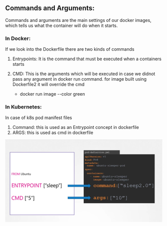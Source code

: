 ## Commands and Arguments:
Commands and arguments are the main settings of our docker images, which tells us what the container will do when it starts.

### In Docker:
If we look into the Dockerfile there are two kinds of commands 
1. Entrypoints: It is the command that must be executed when a containers starts
2. CMD: This is the arguments which will be executed in case we didnot pass any argument in docker run command. for image built using Dockerfile2 it will override the cmd

    - docker run image --color green

### In Kubernetes:
In case of k8s pod manifest files
1. Command: this is used as an Entrypoint concept in dockerfile
2. ARGS: this is used as cmd in dockerfile

![NotFound](image.png)